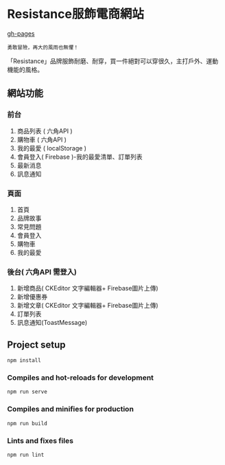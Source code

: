 # Resistance服飾電商網站
[gh-pages](https://ted31539.github.io/resistance/#/)
```
勇敢冒險，再大的風雨也無懼！
```
「Resistance」品牌服飾耐磨、耐穿，買一件絕對可以穿很久，主打戶外、運動機能的風格。

## 網站功能
### 前台
1. 商品列表 ( 六角API )
2. 購物車 ( 六角API )
3. 我的最愛 ( localStorage )
4. 會員登入( Firebase )-我的最愛清單、訂單列表
5. 最新消息
6. 訊息通知

### 頁面
1. 首頁
2. 品牌故事
3. 常見問題
4. 會員登入
5. 購物車
6. 我的最愛

### 後台( 六角API 需登入)
1. 新增商品( CKEditor 文字編輯器+ Firebase圖片上傳)
2. 新增優惠券
3. 新增文章( CKEditor 文字編輯器+ Firebase圖片上傳)
4. 訂單列表
5. 訊息通知(ToastMessage)

## Project setup
```
npm install
```

### Compiles and hot-reloads for development
```
npm run serve
```

### Compiles and minifies for production
```
npm run build
```

### Lints and fixes files
```
npm run lint
```
